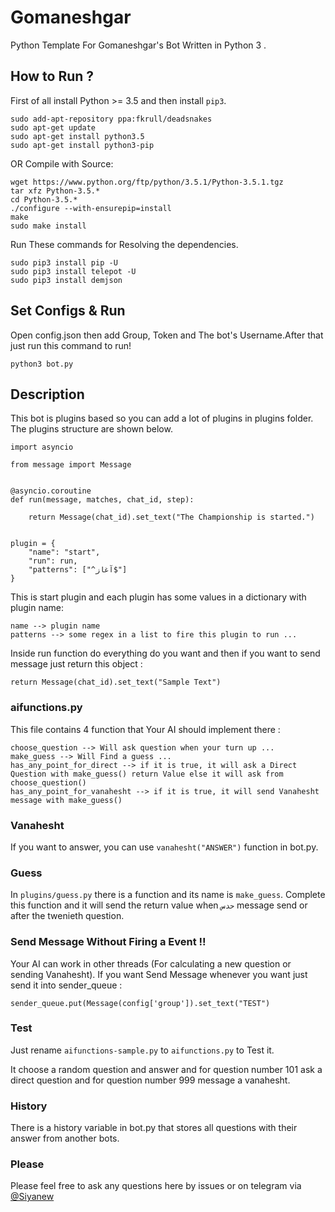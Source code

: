 # Gomaneshgar
Python Template For Gomaneshgar's Bot Written in Python 3 .

## How to Run ?
First of all install Python >= 3.5 and then install `pip3`.
```
sudo add-apt-repository ppa:fkrull/deadsnakes
sudo apt-get update
sudo apt-get install python3.5
sudo apt-get install python3-pip
```
OR Compile with Source:
```
wget https://www.python.org/ftp/python/3.5.1/Python-3.5.1.tgz
tar xfz Python-3.5.*
cd Python-3.5.*
./configure --with-ensurepip=install
make
sudo make install
```
Run These commands for Resolving the dependencies.

```
sudo pip3 install pip -U
sudo pip3 install telepot -U
sudo pip3 install demjson
```

## Set Configs & Run
Open config.json then add Group, Token and The bot's Username.After that just run this command to run!
```
python3 bot.py
```

## Description
This bot is plugins based so you can add a lot of plugins in plugins folder. The plugins structure are shown below.

```
import asyncio

from message import Message


@asyncio.coroutine
def run(message, matches, chat_id, step):
     
    return Message(chat_id).set_text("The Championship is started.")


plugin = {
    "name": "start",
    "run": run,
    "patterns": ["^آغاز$"]
}
```

This is start plugin and each plugin has some values in a dictionary with plugin name:
```
name --> plugin name 
patterns --> some regex in a list to fire this plugin to run ...
```
Inside run function do everything do you want and then if you want to send message just return this object :
```
return Message(chat_id).set_text("Sample Text")
```
### aifunctions.py
This file contains 4 function that Your AI should implement there :
```
choose_question --> Will ask question when your turn up ...
make_guess --> Will Find a guess ...
has_any_point_for_direct --> if it is true, it will ask a Direct Question with make_guess() return Value else it will ask from choose_question()
has_any_point_for_vanahesht --> if it is true, it will send Vanahesht message with make_guess()
```
### Vanahesht
If you want to answer, you can use `vanahesht("ANSWER")` function in bot.py.

### Guess
In `plugins/guess.py` there is a function and its name is `make_guess`. Complete this function and it will send the return value when `حدس` message send or after the twenieth question. 

### Send Message Without Firing a Event !!
Your AI can work in other threads (For calculating a new question or sending Vanahesht). If you want Send Message whenever you want just send it into sender_queue :
```
sender_queue.put(Message(config['group']).set_text("TEST")
```

### Test
Just rename `aifunctions-sample.py` to `aifunctions.py` to Test it. 

It choose a random question and answer and for question number 101 ask a direct question and for question number 999 message a vanahesht.

### History
There is a history variable in bot.py that stores all questions with their answer from another bots.

### Please
Please feel free to ask any questions here by issues or on telegram via [@Siyanew](https://t.me/siyanew/)
